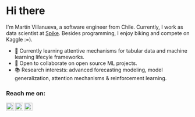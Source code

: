 # Hi there 

I'm Martín Villanueva, a software engineer from Chile. Currently, I work as data scientist at [Spike](https://www.spikelab.xyz/). Besides programming, I enjoy biking and compete on Kaggle :=).

- 🚀  Currently learning attentive mechanisms for tabular data and machine learning lifecyle frameworks.
- 🦾  Open to collaborate on open source ML projects. 
- 📚  Research interests: advanced forecasting modeling, model generalization, attention mechanisms & reinforcement learning.

### Reach me on:

<a href="https://www.linkedin.com/in/mavillan/">
  <img align="left" alt="mavillan's LinkdeIN" width="22px" src="https://cdn.jsdelivr.net/npm/simple-icons@v3/icons/linkedin.svg" />
</a>
<a href="https://www.kaggle.com/mavillan">
  <img align="left" alt="mavillan's Kaggle" width="22px" src="https://cdn.jsdelivr.net/npm/simple-icons@v3/icons/kaggle.svg" />
</a>
<a href="https://stackoverflow.com/users/2736583/mavillan">
  <img align="left" alt="mavillan's Stackoverflow" width="22px" src="https://cdn.jsdelivr.net/npm/simple-icons@v3/icons/stackoverflow.svg" />
</a>
<br />
